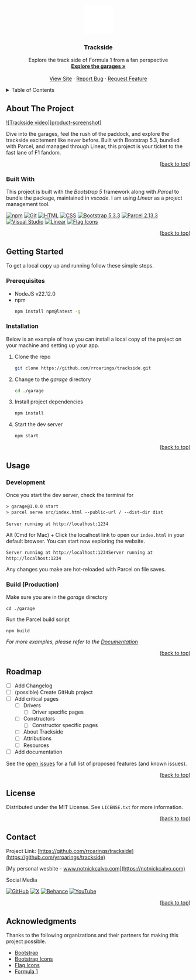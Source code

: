 <!-- PROJECT LOGO -->
<div align="center">
  <a href="https://github.com/rroarings/tarmac">
    <img src="/garage/src/assets/img/logos/trackside-logowhite.png" alt="Logo" width="80" height="80">
  </a>

  <h3 align="center">Trackside</h3>
  <p align="center">
    Explore the track side of Formula 1 from a fan perspective
    <br />
    <a href="#"><strong>Explore the garages »</strong></a>
    <br />
    <br />
    <a href="#">View Site</a>
    &middot;
    <a href="#">Report Bug</a>
    &middot;
    <a href="#">Request Feature</a>
  </p>
</div>



<!-- TABLE OF CONTENTS -->
<details>
  <summary>Table of Contents</summary>
  <ol>
    <li>
      <a href="#about-the-project">About The Project</a>
      <ul>
        <li><a href="#built-with">Built With</a></li>
      </ul>
    </li>
    <li>
      <a href="#getting-started">Getting Started</a>
      <ul>
        <li><a href="#prerequisites">Prerequisites</a></li>
        <li><a href="#installation">Installation</a></li>
      </ul>
    </li>
    <li><a href="#usage">Usage</a></li>
    <li><a href="#roadmap">Roadmap</a></li>
    <li><a href="#license">License</a></li>
    <li><a href="#contact">Contact</a></li>
    <li><a href="#acknowledgments">Acknowledgments</a></li>
  </ol>
</details>



<!-- ABOUT THE PROJECT -->
## About The Project

[![Trackside video][product-screenshot]](https://example.com)

Dive into the garages, feel the rush of the paddock, and explore the trackside excitement like never before. Built with Bootstrap 5.3, bundled with Parcel, and managed through Linear, this project is your ticket to the fast lane of F1 fandom.

<p align="right">(<a href="#readme-top">back to top</a>)</p>



### Built With

This project is built with the *Bootstrap 5* framework along with *Parcel* to bundle the package, maintained in *vscode*. I am using *Linear* as a project management tool.

[![npm](https://img.shields.io/badge/npm-CB3837?logo=npm&logoColor=fff)](#)
[![Git](https://img.shields.io/badge/Git-F05032?logo=git&logoColor=fff)](#)
[![HTML](https://img.shields.io/badge/HTML-%23E34F26.svg?logo=html5&logoColor=white)](#)
[![CSS](https://img.shields.io/badge/CSS-1572B6?logo=css3&logoColor=fff)](#)
[![Bootstrap 5.3.3](https://img.shields.io/badge/Bootstrap_5.3.3-blueviolet?logo=bootstrap&logoColor=white)](https://)
[![Parcel 2.13.3](https://img.shields.io/badge/Parcel_2.13.3-orange?logo=npm&logoColor=white)](https://)
[![Visual Studio](https://custom-icon-badges.demolab.com/badge/Visual%20Studio-5C2D91.svg?&logo=visual-studio&logoColor=white)](#)
[![Linear](https://img.shields.io/badge/Linear-5E6AD2?logo=linear&logoColor=fff)](#)
[![Flag Icons](https://img.shields.io/badge/Flag_Icons-5E6AD2?logo=flags&logoColor=fff)](#)


<p align="right">(<a href="#readme-top">back to top</a>)</p>



<!-- GETTING STARTED -->
## Getting Started

To get a local copy up and running follow these simple steps.

### Prerequisites

* NodeJS v22.12.0
* npm
  ```sh
  npm install npm@latest -g
  ```

### Installation

Below is an example of how you can install a local copy of the project on your machine and setting up your app. 

1. Clone the repo
   ```sh
   git clone https://github.com/rroarings/trackside.git
   ```
2. Change to the *garage* directory
   ```sh
   cd ./garage
   ```
3. Install project dependencies
   ```sh
   npm install
   ```
4. Start the dev server
   ```sh
   npm start
   ```

<p align="right">(<a href="#readme-top">back to top</a>)</p>



<!-- USAGE EXAMPLES -->
## Usage

### Development

Once you start the dev server, check the terminal for
```
> garage@1.0.0 start
> parcel serve src/index.html --public-url / --dist-dir dist

Server running at http://localhost:1234
```

Alt (Cmd for Mac) + Click the localhost link to open our `index.html` in your default browser. You can start now exploring the website.

```
Server running at http://localhost:1234Server running at http://localhost:1234
```

Any changes you make are hot-reloaded with Parcel on file saves.


### Build (Production)

Make sure you are in the *garage* directory
```
cd ./garage
```

Run the Parcel build script
```
npm build
```

_For more examples, please refer to the [Documentation](https://example.com)_


<p align="right">(<a href="#readme-top">back to top</a>)</p>




<!-- ROADMAP -->
## Roadmap

- [ ] Add Changelog
- [ ] (possible) Create GitHub project
- [ ] Add critical pages
    - [ ] Drivers
      - [ ] Driver specific pages
    - [ ] Constructors
      - [ ] Constructor specific pages
    - [ ] About Trackside
    - [ ] Attributions
    - [ ] Resources
- [ ] Add documentation

See the [open issues](https://github.com/othneildrew/Best-README-Template/issues) for a full list of proposed features (and known issues).

<p align="right">(<a href="#readme-top">back to top</a>)</p>



<!-- LICENSE -->
## License

Distributed under the MIT License. See `LICENSE.txt` for more information.

<p align="right">(<a href="#readme-top">back to top</a>)</p>



<!-- CONTACT -->
## Contact
Project Link: [https://github.com/rroarings/trackside](https://github.com/yrroarings/trackside)

[My personal wesbite - www.notnickcalvo.com](https://notnickcalvo.com) 

Social Media

[![GitHub](https://img.shields.io/badge/GitHub-%23121011.svg?logo=github&logoColor=white)](#)
[![X](https://img.shields.io/badge/X-%23000000.svg?logo=X&logoColor=white)](#)
[![Behance](https://img.shields.io/badge/Behance-0054F7?logo=behance&logoColor=white)](#)
[![YouTube](https://img.shields.io/badge/YouTube-%23FF0000.svg?logo=YouTube&logoColor=white)](#)

<p align="right">(<a href="#readme-top">back to top</a>)</p>



<!-- ACKNOWLEDGMENTS -->
## Acknowledgments

Thanks to the following organizations and their partners for making this project possible.

* [Bootstrap](https://getbootstrap.com)
* [Bootstrap Icons](https://icons.getbootstrap.com/)
* [Flag Icons](https://)
* [Formula 1](https://www.formula1.com)


<!-- MARKDOWN LINKS & IMAGES -->
<!-- https://www.markdownguide.org/basic-syntax/#reference-style-links -->
[license-shield]: https://img.shields.io/github/license/othneildrew/Best-README-Template.svg?style=for-the-badge
[license-url]: https://github.com/othneildrew/Best-README-Template/blob/master/LICENSE.txt
[linkedin-shield]: https://img.shields.io/badge/-LinkedIn-black.svg?style=for-the-badge&logo=linkedin&colorB=555
[linkedin-url]: https://linkedin.com/in/othneildrew
[Bootstrap.com]: https://img.shields.io/badge/Bootstrap-563D7C?style=for-the-badge&logo=bootstrap&logoColor=white
[Bootstrap-url]: https://getbootstrap.com
[Parceljs.com]: https://img.shields.io/badge/Parcel-d69b5e?style=for-the-badge&logo=parcel&logoColor=white
[Parcel-url]: https://parceljs.org
[Flagicons.lipis.dev]: https://img.shields.io/badge/Flags-d69b5e?style=for-the-badge&logo=flags&logoColor=white
[Flags-url]: https://flagicons.lipis.dev
